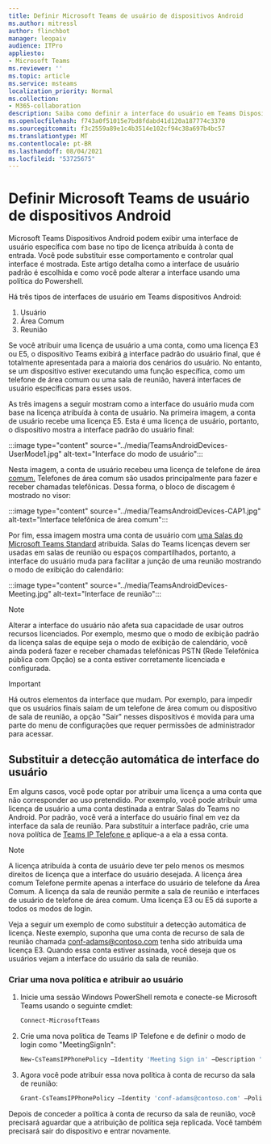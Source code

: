 ```yaml
---
title: Definir Microsoft Teams de usuário de dispositivos Android
ms.author: mitressl
author: flinchbot
manager: leopaiv
audience: ITPro
appliesto:
- Microsoft Teams
ms.reviewer: ''
ms.topic: article
ms.service: msteams
localization_priority: Normal
ms.collection:
- M365-collaboration
description: Saiba como definir a interface do usuário em Teams Dispositivos Android.
ms.openlocfilehash: f743a0f51015e7bd8fdabd41d120a187774c3370
ms.sourcegitcommit: f3c2559a89e1c4b3514e102cf94c38a697b4bc57
ms.translationtype: MT
ms.contentlocale: pt-BR
ms.lasthandoff: 08/04/2021
ms.locfileid: "53725675"
---
```

# <a name="set-microsoft-teams-android-devices-user-interface"></a>Definir Microsoft Teams de usuário de dispositivos Android

Microsoft Teams Dispositivos Android podem exibir uma interface de usuário específica com base no tipo de licença atribuída à conta de entrada. Você pode substituir esse comportamento e controlar qual interface é mostrada. Este artigo detalha como a interface de usuário padrão é escolhida e como você pode alterar a interface usando uma política do Powershell.

Há três tipos de interfaces de usuário em Teams dispositivos Android:

1. Usuário
2. Área Comum
3. Reunião

Se você atribuir uma licença de usuário a uma conta, como uma licença E3 ou E5, o dispositivo Teams exibirá [a](/microsoftteams/user-access) interface padrão do usuário final, que é totalmente apresentada para a maioria dos cenários do usuário. No entanto, se um dispositivo estiver executando uma função específica, como um telefone de área comum ou uma sala de reunião, haverá interfaces de usuário específicas para esses usos.

As três imagens a seguir mostram como a interface do usuário muda com base na licença atribuída à conta de usuário. Na primeira imagem, a conta de usuário recebe uma licença E5. Esta é uma licença de usuário, portanto, o dispositivo mostra a interface padrão do usuário final:

:::image type="content" source="../media/TeamsAndroidDevices-UserMode1.jpg" alt-text="Interface do modo de usuário":::

Nesta imagem, a conta de usuário recebeu uma licença de telefone de área [comum.](/microsoftteams/set-up-common-area-phones) Telefones de área comum são usados principalmente para fazer e receber chamadas telefônicas. Dessa forma, o bloco de discagem é mostrado no visor:

:::image type="content" source="../media/TeamsAndroidDevices-CAP1.jpg" alt-text="Interface telefônica de área comum":::

Por fim, essa imagem mostra uma conta de usuário com [uma Salas do Microsoft Teams Standard](/MicrosoftTeams/rooms/rooms-licensing) atribuída. Salas do Teams licenças devem ser usadas em salas de reunião ou espaços compartilhados, portanto, a interface do usuário muda para facilitar a junção de uma reunião mostrando o modo de exibição do calendário:

:::image type="content" source="../media/TeamsAndroidDevices-Meeting.jpg" alt-text="Interface de reunião":::

> [!NOTE]
> Alterar a interface do usuário não afeta sua capacidade de usar outros recursos licenciados. Por exemplo, mesmo que o modo de exibição padrão da licença salas de equipe seja o modo de exibição de calendário, você ainda poderá fazer e receber chamadas telefônicas PSTN (Rede Telefônica pública com Opção) se a conta estiver corretamente licenciada e configurada.

> [!IMPORTANT]
> Há outros elementos da interface que mudam. Por exemplo, para impedir que os usuários finais saiam de um telefone de área comum ou dispositivo de sala de reunião, a opção "Sair" nesses dispositivos é movida para uma parte do menu de configurações que requer permissões de administrador para acessar.

## <a name="override-automatic-user-interface-detection"></a>Substituir a detecção automática de interface do usuário

Em alguns casos, você pode optar por atribuir uma licença a uma conta que não corresponder ao uso pretendido. Por exemplo, você pode atribuir uma licença de usuário a uma conta destinada a entrar Salas do Teams no Android. Por padrão, você verá a interface do usuário final em vez da interface da sala de reunião. Para substituir a interface padrão, crie uma nova política de [Teams IP Telefone e](/powershell/module/skype/new-csteamsipphonepolicy?view=skype-ps) aplique-a a ela a essa conta.

> [!NOTE]
> A licença atribuída à conta de usuário deve ter pelo menos os mesmos direitos de licença que a interface do usuário desejada. A licença área comum Telefone permite apenas a interface do usuário de telefone da Área Comum. A licença da sala de reunião permite a sala de reunião e interfaces de usuário de telefone de área comum. Uma licença E3 ou E5 dá suporte a todos os modos de login.

Veja a seguir um exemplo de como substituir a detecção automática de licença. Neste exemplo, suponha que uma conta de recurso de sala de reunião chamada conf-adams@contoso.com tenha sido atribuída uma licença E3. Quando essa conta estiver assinada, você deseja que os usuários vejam a interface do usuário da sala de reunião.

### <a name="create-a-new-policy-and-assign-to-user"></a>Criar uma nova política e atribuir ao usuário

1. Inicie uma sessão Windows PowerShell remota e conecte-se Microsoft Teams usando o seguinte cmdlet:

    ``` Powershell
    Connect-MicrosoftTeams
    ```

2. Crie uma nova política de Teams IP Telefone e de definir o modo de login como "MeetingSignIn":

   ``` Powershell
   New-CsTeamsIPPhonePolicy –Identity 'Meeting Sign in' –Description 'Meeting Sign In Phone Policy' -SignInMode 'MeetingSignIn'

   ```

3. Agora você pode atribuir essa nova política à conta de recurso da sala de reunião:

   ``` Powershell
   Grant-CsTeamsIPPhonePolicy –Identity 'conf-adams@contoso.com' –PolicyName 'Meeting Sign In'
   ```

Depois de conceder a política à conta de recurso da sala de reunião, você precisará aguardar que a atribuição de política seja replicada. Você também precisará sair do dispositivo e entrar novamente.
